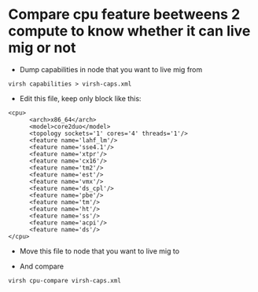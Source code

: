 # Compare cpu feature beetweens 2 compute to know whether it can live mig or not

- Dump capabilities in node that you want to live mig from

`virsh capabilities > virsh-caps.xml`

- Edit this file, keep only block <cpu> like this:

```
<cpu>
      <arch>x86_64</arch>
      <model>core2duo</model>
      <topology sockets='1' cores='4' threads='1'/>
      <feature name='lahf_lm'/>
      <feature name='sse4.1'/>
      <feature name='xtpr'/>
      <feature name='cx16'/>
      <feature name='tm2'/>
      <feature name='est'/>
      <feature name='vmx'/>
      <feature name='ds_cpl'/>
      <feature name='pbe'/>
      <feature name='tm'/>
      <feature name='ht'/>
      <feature name='ss'/>
      <feature name='acpi'/>
      <feature name='ds'/>
</cpu>
```

- Move this file to node that you want to live mig to

- And compare

`virsh cpu-compare virsh-caps.xml`
